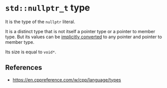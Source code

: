 # `std::nullptr_t` type

It is the type of the `nullptr` literal.

It is a distinct type that is not itself a pointer type or a pointer to member type. But its values can be [implicitly converted](https://en.cppreference.com/w/cpp/language/implicit_cast) to any pointer and pointer to member type.

Its size is equal to `void*`.

## References

- https://en.cppreference.com/w/cpp/language/types